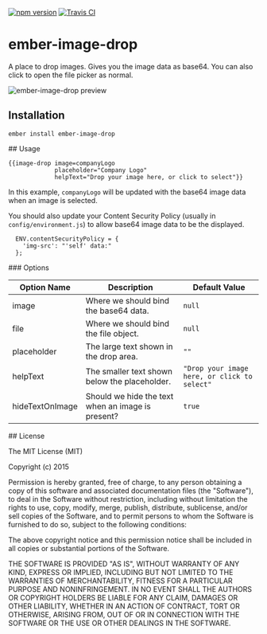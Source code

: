 [![npm version](https://badge.fury.io/js/ember-image-drop.svg)](http://badge.fury.io/js/ember-image-drop)
[![Travis CI](https://travis-ci.org/AddJam/ember-image-drop.svg)](https://travis-ci.org/AddJam/ember-image-drop)

# ember-image-drop

A place to drop images. Gives you the image data as base64. You can also
click to open the file picker as normal.

![ember-image-drop preview](https://s3.amazonaws.com/f.cl.ly/items/2L2j0h1a0s3p3D3n3W2X/Screen%20Recording%202015-08-07%20at%2010.55%20am.gif)

## Installation

`ember install ember-image-drop`

## Usage

```
{{image-drop image=companyLogo
             placeholder="Company Logo"
             helpText="Drop your image here, or click to select"}}
```

In this example, `companyLogo` will be updated with the base64 image data when
an image is selected.

You should also update your Content Security Policy (usually in
`config/environment.js`) to allow base64 image data to be the displayed.

```
  ENV.contentSecurityPolicy = {
    'img-src': "'self' data:"
  };
```

### Options

Option Name      | Description                                         | Default Value
-----------------|-----------------------------------------------------|---------------
image            | Where we should bind the base64 data.               | `null`
file             | Where we should bind the file object.               | `null`
placeholder      | The large text shown in the drop area.              | `""`
helpText         | The smaller text shown below the placeholder.       | `"Drop your image here, or click to select"`
hideTextOnImage  | Should we hide the text when an image is present?   | `true`


## License

The MIT License (MIT)

Copyright (c) 2015

Permission is hereby granted, free of charge, to any person obtaining a copy of this software and associated documentation files (the "Software"), to deal in the Software without restriction, including without limitation the rights to use, copy, modify, merge, publish, distribute, sublicense, and/or sell copies of the Software, and to permit persons to whom the Software is furnished to do so, subject to the following conditions:

The above copyright notice and this permission notice shall be included in all copies or substantial portions of the Software.

THE SOFTWARE IS PROVIDED "AS IS", WITHOUT WARRANTY OF ANY KIND, EXPRESS OR IMPLIED, INCLUDING BUT NOT LIMITED TO THE WARRANTIES OF MERCHANTABILITY, FITNESS FOR A PARTICULAR PURPOSE AND NONINFRINGEMENT. IN NO EVENT SHALL THE AUTHORS OR COPYRIGHT HOLDERS BE LIABLE FOR ANY CLAIM, DAMAGES OR OTHER LIABILITY, WHETHER IN AN ACTION OF CONTRACT, TORT OR OTHERWISE, ARISING FROM, OUT OF OR IN CONNECTION WITH THE SOFTWARE OR THE USE OR OTHER DEALINGS IN THE SOFTWARE.
